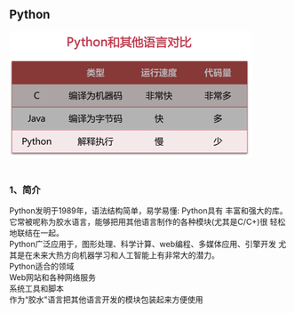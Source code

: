 ## Python
![比较](https://github.com/gaoyuanyuan2/notes/blob/master/img/11.png) 
<br><br>
### 1、简介
Python发明于1989年，语法结构简单，易学易懂: Python具有 丰富和强大的库。
它常被呢称为胶水语言，能够把用其他语言制作的各种模块(尤其是C/C+)很
轻松地联结在一起。
<br>Python广泛应用于，图形处理、科学计算、web编程、多媒体应用、引擎开发
尤其是在未来大热方向机器学习和人工智能上有非常大的潜力。
<br>Python适合的领域
<br>Web网站和各种网络服务
<br>系统工具和脚本
<br>作为“胶水"语言把其他语言开发的模块包装起来方便使用







